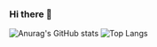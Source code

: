 ### Hi there 👋

![Anurag's GitHub stats](https://github-readme-stats.vercel.app/api?username=young061023&show_icons=true&theme=buefy)
![Top Langs](https://github-readme-stats.vercel.app/api/top-langs/?young061023=anuraghazra&layout=compact&theme=buefy)
